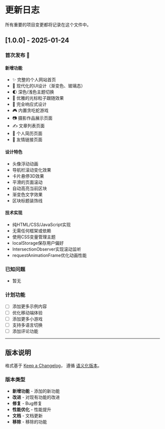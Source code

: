 # 更新日志

所有重要的项目变更都将记录在这个文件中。

## [1.0.0] - 2025-01-24

### 首次发布 🎉

#### 新增功能
- ✨ 完整的个人网站首页
- 🎨 现代化的UI设计（渐变色、玻璃态）
- 🌓 深色/浅色主题切换
- 🎯 优雅的光标粒子跟随效果
- 📱 完全响应式设计
- 🎮 内置贪吃蛇游戏
- 📷 摄影作品展示页面
- ✍️ 文章列表页面
- 📄 个人简历页面
- 🔗 友情链接页面

#### 设计特色
- 头像浮动动画
- 导航栏滚动变化效果
- 卡片悬停3D效果
- 平滑的页面滚动
- 自动高亮当前区块
- 渐变色文字效果
- 区块标题装饰线

#### 技术实现
- 纯HTML/CSS/JavaScript实现
- 无需任何框架或依赖
- 使用CSS变量管理主题
- localStorage保存用户偏好
- IntersectionObserver实现滚动监听
- requestAnimationFrame优化动画性能

### 已知问题
- 暂无

### 计划功能
- [ ] 添加更多示例内容
- [ ] 优化移动端体验
- [ ] 添加更多小游戏
- [ ] 支持多语言切换
- [ ] 添加评论功能

---

## 版本说明

格式基于 [Keep a Changelog](https://keepachangelog.com/zh-CN/1.0.0/)，
遵循 [语义化版本](https://semver.org/lang/zh-CN/)。

### 版本类型
- **新增功能** - 添加的新功能
- **改进** - 对现有功能的改进
- **修复** - Bug修复
- **性能优化** - 性能提升
- **文档** - 文档更新
- **移除** - 移除的功能

